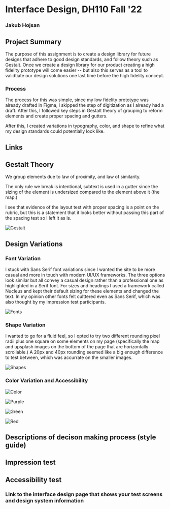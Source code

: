 # Interface Design, DH110 Fall '22
### Jakub Hojsan

## Project Summary

The purpose of this assignment is to create a design library for future designs that adhere to good design standards, and follow theory such as Gestalt. Once we create a design library for our product creating a high fidelity prototype will come easier -- but also this serves as a tool to validtiate our design solutions one last time before the high fidelity concept.

### Process

The process for this was simple, since my low fidelity prototype was already drafted in Figma, I skipped the step of digitization as I already had a draft. After this, I followed key steps in Gestalt theory of grouping to reform elements and create proper spacing and gutters.

After this, I created variations in typography, color, and shape to refine what my design standards could potentially look like.

## Links

## Gestalt Theory

We group elements due to law of proximity, and law of similarity.

The only rule we break is intentional, subtext is used in a gutter since the sizing of the element is undersized compared to the element above it (the map.)

I see that evidence of the layout test with proper spacing is a point on the rubric, but this is a statement that it looks better without passing this part of the spacing test so I left it as is.

![Gestalt](gestalt.png)

## Design Variations

### Font Variation
I stuck with Sans Serif font variations since I wanted the site to be more casual and more in touch with modern UI/UX frameworks. The three options look similar but all convey a casual design rather than a professional one as highlighted in a Serif font. For sizes and headings I used a framework called Nucleus and kept their default sizing for these elements and changed the text. In my opinion other fonts felt culttered even as Sans Serif, which was also thought by my impression test participants. 

![Fonts](fonts.png)

### Shape Variation

I wanted to go for a fluid feel, so I opted to try two different rounding pixel radii plus one square on some elements on my page (specifically the map and upsplash images on the bottom of the page that are horizontally scrollable.) A 20px and 40px rounding seemed like a big enough difference to test between, which was accurrate on the smaller images.

![Shapes](shapes2.png)

### Color Variation and Accessibility

![Color](color.png)

<p align="center">
  
![Purple](purple.png)

![Green](green.png)

![Red](red.png)
  
</p>


## Descriptions of decison making process (style guide)

## Impression test

## Accessibility test

### Link to the interface design page that shows your test screens and design system information
